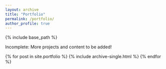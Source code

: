 ```yaml
---
layout: archive
title: "Portfolio"
permalink: /portfolio/
author_profile: true
---
```


{% include base_path %}

Incomplete: More projects and content to be added!

{% for post in site.portfolio %}
  {% include archive-single.html %}
{% endfor %}


